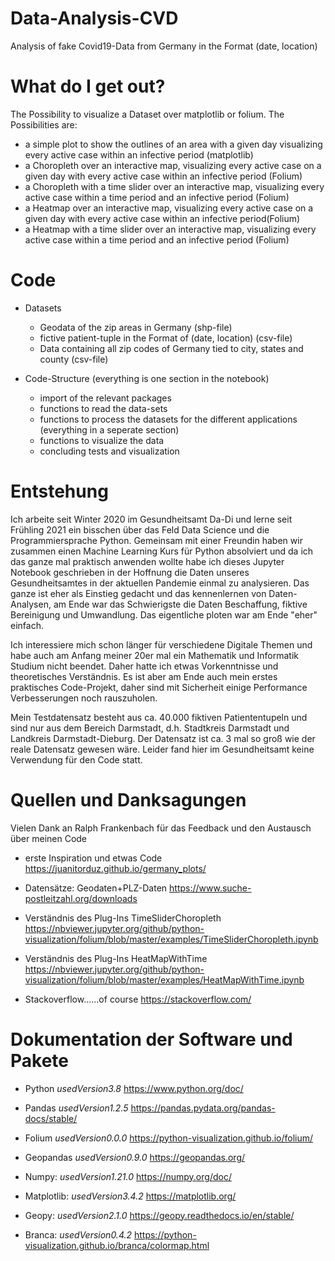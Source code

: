 # Data-Analysis-CVD
Analysis of fake Covid19-Data from Germany in the Format (date, location)

# What do I get out?
The Possibility to visualize a Dataset over matplotlib or folium.
The Possibilities are: 
  - a simple plot to show the outlines of an area with a given day visualizing every active case within an infective period (matplotlib)
  - a Choropleth over an interactive map, visualizing every active case on a given day with every active case within an infective period (Folium)
  - a Choropleth with a time slider over an interactive map, visualizing every active case within a time period and an infective period (Folium)
  - a Heatmap over an interactive map, visualizing every active case on a given day with every active case within an infective period(Folium)
  - a Heatmap with a time slider over an interactive map, visualizing every active case within a time period and an infective period (Folium)


# Code

- Datasets 
  + Geodata of the zip areas in Germany (shp-file)
  + fictive patient-tuple in the Format of (date, location) (csv-file)
  + Data containing all zip codes of Germany tied to city, states and county (csv-file)

- Code-Structure (everything is one section in the notebook)
  + import of the relevant packages
  + functions to read the data-sets
  + functions to process the datasets for the different applications (everything in a seperate section)
  + functions to visualize the data
  + concluding tests and visualization


# Entstehung

Ich arbeite seit Winter 2020 im Gesundheitsamt Da-Di und lerne seit Frühling 2021 ein bisschen über das Feld Data Science und die Programmiersprache Python. Gemeinsam mit einer Freundin haben wir zusammen einen Machine Learning Kurs für Python absolviert und da ich das ganze mal praktisch anwenden wollte habe ich dieses Jupyter Notebook geschrieben in der Hoffnung die Daten unseres Gesundheitsamtes in der aktuellen Pandemie einmal zu analysieren. Das ganze ist eher als Einstieg gedacht und das kennenlernen von Daten-Analysen, am Ende war das Schwierigste die Daten Beschaffung, fiktive Bereinigung und Umwandlung. Das eigentliche ploten war am Ende "eher" einfach.

Ich interessiere mich schon länger für verschiedene Digitale Themen und habe auch am Anfang meiner 20er mal ein Mathematik und Informatik Studium nicht beendet. Daher hatte ich etwas Vorkenntnisse und theoretisches Verständnis. Es ist aber am Ende auch mein erstes praktisches Code-Projekt, daher sind mit Sicherheit einige Performance Verbesserungen noch rauszuholen.

Mein Testdatensatz besteht aus ca. 40.000 fiktiven Patiententupeln und sind nur aus dem Bereich Darmstadt, d.h. Stadtkreis Darmstadt und Landkreis Darmstadt-Dieburg. Der Datensatz ist ca. 3 mal so groß wie der reale Datensatz gewesen wäre. Leider fand hier im Gesundheitsamt keine Verwendung für den Code statt.


# Quellen und Danksagungen

Vielen Dank an Ralph Frankenbach für das Feedback und den Austausch über meinen Code

- erste Inspiration und etwas Code
https://juanitorduz.github.io/germany_plots/

- Datensätze: Geodaten+PLZ-Daten
https://www.suche-postleitzahl.org/downloads

- Verständnis des Plug-Ins TimeSliderChoropleth
https://nbviewer.jupyter.org/github/python-visualization/folium/blob/master/examples/TimeSliderChoropleth.ipynb

- Verständnis des Plug-Ins HeatMapWithTime
https://nbviewer.jupyter.org/github/python-visualization/folium/blob/master/examples/HeatMapWithTime.ipynb

- Stackoverflow......of course
https://stackoverflow.com/


# Dokumentation der Software und Pakete

- Python *usedVersion3.8*
https://www.python.org/doc/

- Pandas *usedVersion1.2.5*
https://pandas.pydata.org/pandas-docs/stable/

- Folium *usedVersion0.0.0*
https://python-visualization.github.io/folium/

- Geopandas *usedVersion0.9.0*
https://geopandas.org/

- Numpy: *usedVersion1.21.0*
https://numpy.org/doc/

- Matplotlib: *usedVersion3.4.2*
https://matplotlib.org/

- Geopy: *usedVersion2.1.0*
https://geopy.readthedocs.io/en/stable/

- Branca: *usedVersion0.4.2*
https://python-visualization.github.io/branca/colormap.html

